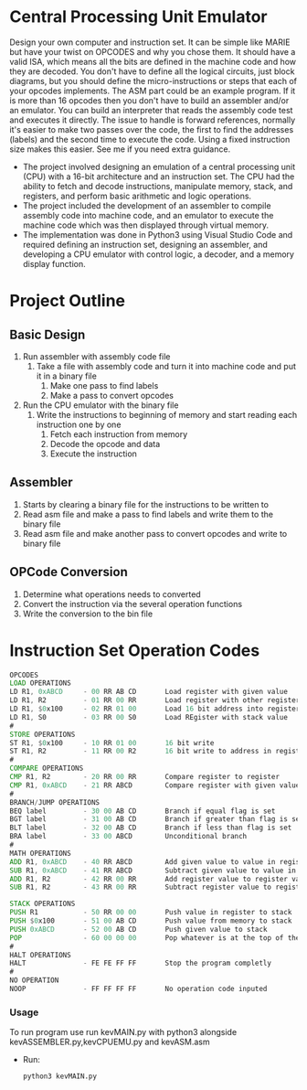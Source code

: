<!-- ABOUT THE PROJECT -->
# Central Processing Unit Emulator

​​Design your own computer and instruction set.  It can be simple like MARIE but have your twist on OPCODES and why you chose them.  It should have a valid ISA, which means all the bits are defined in the machine code and how they are decoded.  You don't have to define all the logical circuits, just block diagrams, but you should define the micro-instructions or steps that each of your opcodes implements.  The ASM part could be an example program.   If it is more than 16 opcodes then you don't have to build an assembler and/or an emulator.  You can build an interpreter that reads the assembly code test and executes it directly.  The issue to handle is forward references, normally it's easier to make two passes over the code, the first to find the addresses (labels) and the second time to execute the code.  Using a fixed instruction size makes this easier.  See me if you need extra guidance.

* The project involved designing an emulation of a central processing unit (CPU) with a 16-bit architecture and an instruction set. The CPU had the ability to fetch and decode instructions, manipulate memory, stack, and registers, and perform basic arithmetic and logic operations. 
* The project included the development of an assembler to compile assembly code into machine code, and an emulator to execute the machine code which was then displayed through virtual memory. 
* The implementation was done in Python3 using Visual Studio Code and required defining an instruction set, designing an assembler, and developing a CPU emulator with control logic, a decoder, and a memory display function.


# Project Outline

## Basic Design
1. Run assembler with assembly code file
   1. Take a file with assembly code and turn it into machine code and put it in a binary file
      1. Make one pass to find labels
      2. Make a pass to convert opcodes
2. Run the CPU emulator with the binary file
   1. Write the instructions to beginning of memory and start reading each instruction one by one
      1. Fetch each instruction from memory
      2. Decode the opcode and data
      3. Execute the instruction

## Assembler
1. Starts by clearing a binary file for the instructions to be written to
2. Read asm file and make a pass to find labels and write them to the binary file
3. Read asm file and make another pass to convert opcodes and write to binary file


## OPCode Conversion
1. Determine what operations needs to converted
2. Convert the instruction via the several operation functions
3. Write the conversion to the bin file


# Instruction Set Operation Codes
```asm
OPCODES
LOAD OPERATIONS
LD R1, 0xABCD     - 00 RR AB CD       Load register with given value
LD R1, R2         - 01 RR 00 RR       Load register with other register
LD R1, $0x100     - 02 RR 01 00       Load 16 bit address into register
LD R1, S0         - 03 RR 00 S0       Load REgister with stack value
#
STORE OPERATIONS
ST R1, $0x100     - 10 RR 01 00       16 bit write
ST R1, R2         - 11 RR 00 R2       16 bit write to address in register
#
COMPARE OPERATIONS
CMP R1, R2        - 20 RR 00 RR       Compare register to register
CMP R1, 0xABCD    - 21 RR ABCD        Compare register with given value
#
BRANCH/JUMP OPERATIONS
BEQ label         - 30 00 AB CD       Branch if equal flag is set
BGT label         - 31 00 AB CD       Branch if greater than flag is set
BLT label         - 32 00 AB CD       Branch if less than flag is set
BRA label         - 33 00 ABCD        Unconditional branch
#
MATH OPERATIONS
ADD R1, 0xABCD    - 40 RR ABCD        Add given value to value in register
SUB R1, 0xABCD    - 41 RR ABCD        Subtract given value to value in register
ADD R1, R2        - 42 RR 00 RR       Add register value to register value
SUB R1, R2        - 43 RR 00 RR       Subtract register value to register value

STACK OPERATIONS
PUSH R1           - 50 RR 00 00       Push value in register to stack
PUSH $0x100       - 51 00 AB CD       Push value from memory to stack
PUSH 0xABCD       - 52 00 AB CD       Push given value to stack
POP               - 60 00 00 00       Pop whatever is at the top of the stack
#
HALT OPERATIONS
HALT              - FE FE FF FF       Stop the program completly
#
NO OPERATION
NOOP              - FF FF FF FF       No operation code inputed
```

### Usage

To run program use run kevMAIN.py with python3 alongside kevASSEMBLER.py,kevCPUEMU.py and kevASM.asm

* Run:
   ```sh
   python3 kevMAIN.py
   ```
